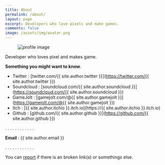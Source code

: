 ```yaml
---
title: About
permalink: /about/
layout: page
excerpt: Developers who love pixels and make games.
comments: false
image: /assets/img/avatar.png
---
```


<figure>
    <div class="special-container">
        <img class="special-img" src="{{ site.baseurl }}{{ page.image }}" alt="profile image">
    </div>
    <figcaption></figcaption>
</figure>

Developer who loves pixel and makes game.

**Something you might want to know.**
- Twitter : [twitter.com/{{ site.author.twitter }}](https://twitter.com/{{ site.author.twitter }})
- Soundcloud : [soundcloud.com/{{ site.author.soundcloud }}](https://soundcloud.com/{{ site.author.soundcloud }})
- GameJolt : [gamejolt.com/@{{ site.author.gamejolt }}](https://gamejolt.com/@{{ site.author.gamejolt }})
- Itch : [{{ site.author.itchio }}.itch.io](https://{{ site.author.itchio }}.itch.io)
- Github : [github.com/{{ site.author.github }}](https://github.com/{{ site.author.github }})

.
.
.
.
.
.
.
.
.
.
.
.

**Email** : {{ site.author.email }}

.
.
.
.
.
.
.
.
.
.
.
.

You can [report](http://github.com/1fworks/myblog/issues/new) if there is an broken link(s) or somethings else.